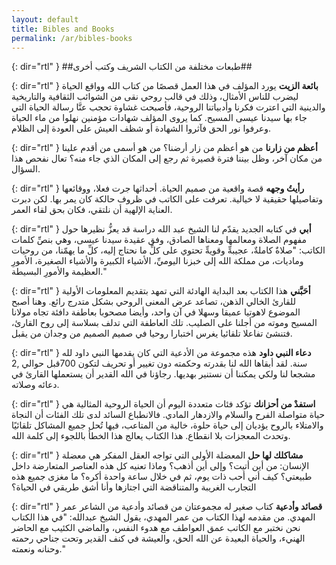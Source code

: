 ```yaml
---
layout: default
title: Bibles and Books
permalink: /ar/bibles-books
---
```

{: dir="rtl" }
##طبعات مختلفة من الكتاب الشريف وكتب أخرى##


{: dir="rtl" }
**بائعة الزيت**
يورد المؤلف في هذا العمل قصصًا من كتاب الله وواقع الحياة ليضرب للناس الأمثال، وذلك في قالب روحي نقى من الشوائب الثقافية والتاريخية والدينية التي اعترت فكرنا وأدبياتنا الروحية، فأصبحت غشاوة تحجب عنَّا رسالة الحياة التي جاء بها سيدنا عيسى المسيح. كما يروى المؤلف شهادات مؤمنين نهلوا من ماء الحياة وعرفوا نور الحق فآثروا الشهادة أو شظف العيش على العودة إلى الظلام.

{: dir="rtl" }
**أعظم من زارنا**
من هو أعظم من زار أرضنا؟ من هو أسمى من أقدم علينا من مكان آخر، وظل بيننا فترة قصيرة ثم رجع إلى المكان الذي جاء منه؟ تعال نفحص هذا السؤال.

{: dir="rtl" } 
**رأيتُ وجهه**
قصة واقعية من صميم الحياة. أحداثها جرت فعلا، ووقائعها وتفاصيلها حقيقية لا خيالية. تعرفت على الكاتب في ظروف حالكة كان يمر بها. لكن دبرت العناية الإلهية أن نلتقي، فكان بحق لقاء العمر.

{: dir="rtl" } 
**أبي**
في كتابه الجديد يقدّم لنا الشيخ عبد الله دراسة قد يعزُّ نظيرها حول مفهوم الصلاة ومعالمها ومعناها الصادق، وفق عقيدة سيدنا عيسى، وهي بنصِّ كلمات الكاتب: "صلاةٌ كاملةٌ، عجيبةِّ وقويةِّ تحتوي على كلِّ ما نحتاج إليه، كلِّ ما يهمّنا، من روحيات وماديات، من مملكة الله إلى خبزنا اليوميِّ، الأشياء الكبيرة والأشياء الصغيرة، الأمورِ العظيمة والأمورِ البسيطة."

{: dir="rtl" } 
**أحَبَّني**
هذا الكتاب بعد البداية الهادئة التي تمهد بتقديم المعلومات الأولية للقارئ الخالي الذهن، تصاعد عرض المعنى الروحي بشكل متدرج رائع. وهنا أصبح الموضوع لاهوتيا عميقا وسهلا في آن واحد، وأيضا مصحوبا بعاطفة دافئة تجاه مولانا المسيح وموته من أجلنا على الصليب. تلك العاطفة التي تدلف بسلاسة إلى روح القارئ، فتنشئ تفاعلا تلقائيا يغرس اختبارا روحيا في صميم الصميم من وجدان من يقبل.

{: dir="rtl" } 
**دعاء النبي داود**
هذه مجموعة من الأدعية التي كان يقدمها النبي داود لله قبل حوالي 2‪,‬700 سنة. لقد أبقاها الله لنا بقدرته وحكمته دون تغيير أو تحريف لتكون مشجعا لنا ولكي يمكننا أن نستنير بهديها. رجاؤنا في الله القدير أن يستعملها القارئ في دعائه وصلاته.

{: dir="rtl" }
**استفدْ من أحزانك**
تؤكد فئات متعددة اليوم أن الحياة الروحية المثالية هي حياة متواصلة الفرح والسلام والازدهار المادي. فالانطباع السائد لدى تلك الفئات أن النجاة والامتلاء بالروح يؤديان إلى حياة حلوة، خالية من المتاعب، فيها تُحل جميع المشاكل تلقائيًا وتحدث المعجزات بلا انقطاع. هذا الكتاب يعالج هذا الخطأ باللجوء إلى كلمة الله.

{: dir="rtl" } 
**مشاكلك لها حل**
المعضلة الأولى التي تواجه العقل المفكر هي معضلة الإنسان: من أين أتيت؟ وإلى أين أذهب؟ وماذا تعنيه كل هذه العناصر المتعارضة داخل طبيعتي؟ كيف أني أحب ذات يوم، ثم في خلال ساعة واحدة أكره؟ ما مغزى جميع هذه التجارب الغريبة والمتناقضة التي اجتازها وأنا أشق طريقي في الحياة؟

{: dir="rtl" } 
**قصائد وأدعية**
كتاب صغير له مجموعتان من قصائد وأدعية من الشاعر عمر المهدي. من مقدمه لهذا الكتاب من عمر المهدي، يقول الشيخ عبدالله: "في هذا الكتاب نحن نختبر مع الكاتب عمق العواطف مع هدوء النفس، والماضي الكئيب مع الحاضر الهنيء، والحياة البعيدة عن الله الحق، والعيشة في كنف القدير وتحت جناحي رحمته وحنانه ونعمته."
